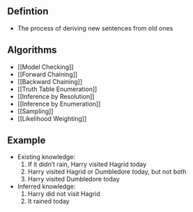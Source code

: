 ## Defintion

- The process of deriving new sentences from old ones

## Algorithms

- [[Model Checking]]
- [[Forward Chaining]]
- [[Backward Chaining]]
- [[Truth Table Enumeration]]
- [[Inference by Resolution]]
- [[Inference by Enumeration]]
- [[Sampling]]
- [[Likelihood Weighting]]

## Example

- Existing knowledge:
	1. If it didn’t rain, Harry visited Hagrid today
	2. Harry visited Hagrid or Dumbledore today, but not both
	3. Harry visited Dumbledore today
- Inferred knowledge:
	1. Harry did not visit Hagrid
	2. It rained today
